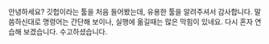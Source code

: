 안녕하세요? 깃헙이라는 툴을 처음 들어봤는데, 유용한 툴을 알려주셔서 감사합니다.
말씀하신대로 명령어는 간단해 보이나, 실행에 옮길때는 많은 막힘이 있네요.
다시 혼자 연습해 보겠습니다.
수고하셨습니다. 